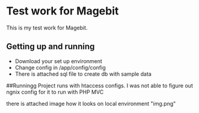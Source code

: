 # Test work for Magebit

This is my test work for Magebit.

## Getting up and running

<ul>
    <li>Download your set up environment</li>
    <li>Change config in /app/config/config</li>
    <li>There is attached sql file to create db with sample data</li> 
</ul>

##Runningg
Project runs with htaccess configs. I was not able to figure out ngnix config for it to run with PHP MVC

there is attached image how it looks on local environment "img.png"